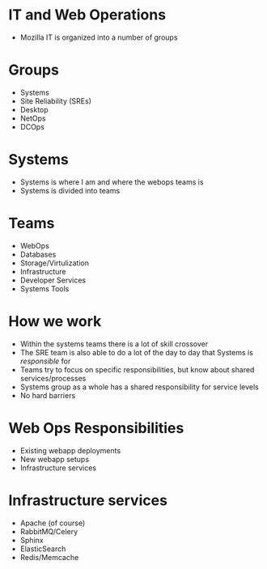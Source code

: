 # IT and Web Operations

* Mozilla IT is organized into a number of groups

# Groups

 * Systems
 * Site Reliability (SREs)
 * Desktop
 * NetOps
 * DCOps

# Systems

* Systems is where I am and where the webops teams is
* Systems is divided into teams

# Teams

 * WebOps
 * Databases
 * Storage/Virtulization
 * Infrastructure
 * Developer Services
 * Systems Tools
 
# How we work
 
* Within the systems teams there is a lot of skill crossover
* The SRE team is also able to do a lot of the day to day that Systems is *responsible* for
* Teams try to focus on specific responsibilities, but know about shared services/processes
* Systems group as a whole has a shared responsibility for service levels
* No hard barriers

# Web Ops Responsibilities

* Existing webapp deployments
* New webapp setups
* Infrastructure services

# Infrastructure services

 * Apache (of course)
 * RabbitMQ/Celery
 * Sphinx
 * ElasticSearch
 * Redis/Memcache
 